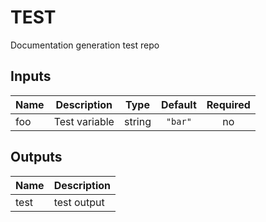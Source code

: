 # TEST

Documentation generation test repo

## Inputs

| Name | Description | Type | Default | Required |
|------|-------------|:----:|:-----:|:-----:|
| foo | Test variable | string | `"bar"` | no |

## Outputs

| Name | Description |
|------|-------------|
| test | test output |

